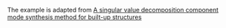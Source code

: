 The example is adapted from [A singular value decomposition component mode synthesis method for built-up structures](https://doi.org/10.1016/j.tws.2025.113826)

